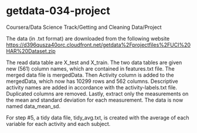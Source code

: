 # getdata-034-project
Coursera/Data Science Track/Getting and Cleaning Data/Project

The data (in .txt format) are downloaded from the following website https://d396qusza40orc.cloudfront.net/getdata%2Fprojectfiles%2FUCI%20HAR%20Dataset.zip

The read data table are X_test and X_train. The two data tables are given new (561) column names, which are contained in features.txt file. The merged data file is mergedData. Then Activity column is added to the mergedData, which now has 10299 rows and 562 columns. Descriptive activity names are added in accordance with the activity-labels.txt file. Duplicated columns are removed. Lastly, extract only the measurements on the mean and standard deviation for each measurement. The data is now named data_mean_sd.

For step #5, a tidy data file, tidy_avg.txt, is created with the average of each variable for each activity and each subject.
